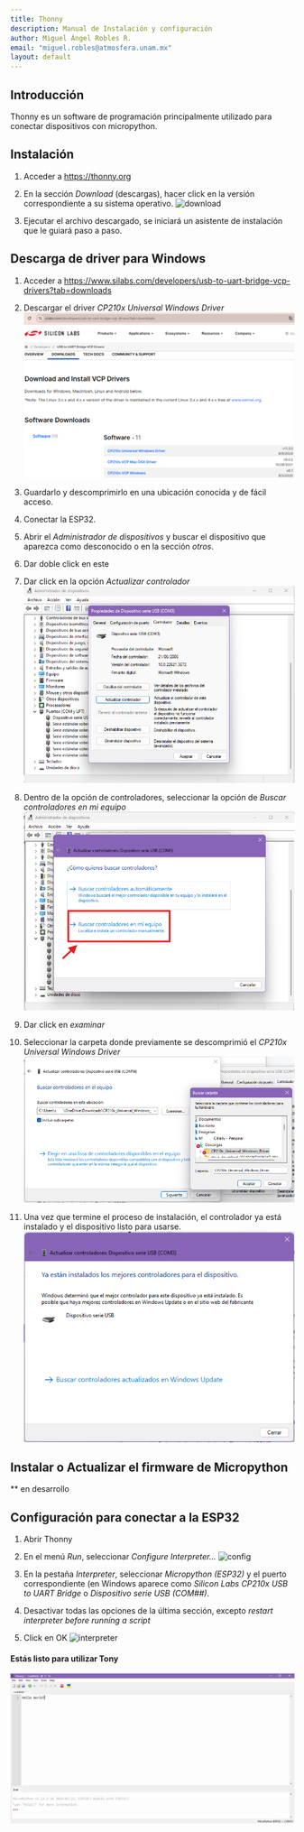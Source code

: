 ```yaml
---
title: Thonny
description: Manual de Instalación y configuración
author: Miguel Ángel Robles R.
email: "miguel.robles@atmosfera.unam.mx"
layout: default
---
```


## Introducción
Thonny es un software de programación principalmente utilizado para conectar dispositivos con micropython.

## Instalación
1. Acceder a <https://thonny.org>

2. En la sección *Download* (descargas), hacer click en la versión correspondiente a su sistema operativo.
![download](/assets/img/download.png)

3. Ejecutar el archivo descargado, se iniciará un asistente de instalación que le guiará paso a paso. 


## Descarga de driver para Windows 

1. Acceder a <https://www.silabs.com/developers/usb-to-uart-bridge-vcp-drivers?tab=downloads>

2. Descargar el driver *CP210x Universal Windows Driver*
![driver](/assets/img/driver.png)

3. Guardarlo y descomprimirlo en una ubicación conocida y de fácil acceso.

4. Conectar la ESP32.

5. Abrir el *Administrador de dispositivos* y buscar el dispositivo que aparezca como desconocido o en la sección *otros*.

6. Dar doble click en este

7. Dar click en la opción *Actualizar controlador*
![controlador](/assets/img/controlador.png)

8. Dentro de la opción de controladores, seleccionar la opción de *Buscar controladores en mi equipo*
![controladores](/assets/img/controladores.png)

9. Dar click en *examinar*

10. Seleccionar la carpeta donde previamente se descomprimió el *CP210x Universal Windows Driver*
![driver2](/assets/img/driver2.png)

11. Una vez que termine el proceso de instalación, el controlador ya está instalado y el dispositivo listo para usarse.
![listo](/assets/img/listo.png)

## Instalar o Actualizar el firmware de Micropython

** en desarrollo

## Configuración para conectar a la ESP32
1. Abrir Thonny

2. En el menú *Run*, seleccionar *Configure Interpreter...*
![config](/assets/img/config.png)

3. En la pestaña *Interpreter*, seleccionar *Micropython (ESP32)* y el puerto correspondiente (en Windows aparece como *Silicon Labs CP210x USB to UART Bridge* o *Dispositivo serie USB (COM##)*.

4. Desactivar todas las opciones de la última sección, excepto *restart interpreter before running a script*

5. Click en OK
![interpreter](/assets/img/interpreter.png)

#### Estás listo para utilizar Tony
![tony](/assets/img/tony.png)
